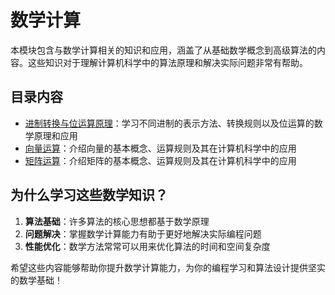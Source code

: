 # 数学计算

本模块包含与数学计算相关的知识和应用，涵盖了从基础数学概念到高级算法的内容。这些知识对于理解计算机科学中的算法原理和解决实际问题非常有帮助。

## 目录内容

- [进制转换与位运算原理](01-number-systems-bitwise-principles.md)：学习不同进制的表示方法、转换规则以及位运算的数学原理和应用
- [向量运算](02-vector-operations.md)：介绍向量的基本概念、运算规则及其在计算机科学中的应用
- [矩阵运算](03-matrix-operations.md)：介绍矩阵的基本概念、运算规则及其在计算机科学中的应用

## 为什么学习这些数学知识？

1. **算法基础**：许多算法的核心思想都基于数学原理
2. **问题解决**：掌握数学计算能力有助于更好地解决实际编程问题
3. **性能优化**：数学方法常常可以用来优化算法的时间和空间复杂度

希望这些内容能够帮助你提升数学计算能力，为你的编程学习和算法设计提供坚实的数学基础！
